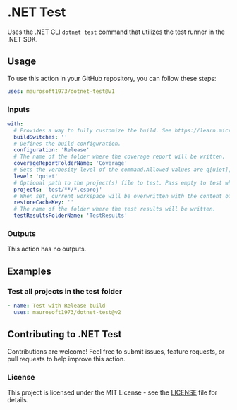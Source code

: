# .NET Test

Uses the .NET CLI `dotnet test` [command](https://learn.microsoft.com/en-us/dotnet/core/tools/dotnet-test) that utilizes the test runner in the .NET SDK.

## Usage

To use this action in your GitHub repository, you can follow these steps:

```yaml
uses: maurosoft1973/dotnet-test@v1
```

### Inputs

```yaml
with:
  # Provides a way to fully customize the build. See https://learn.microsoft.com/en-us/visualstudio/msbuild/msbuild-command-line-reference?view=vs-2022#switches for more information.
  buildSwitches: ''
  # Defines the build configuration.
  configuration: 'Release'
  # The name of the folder where the coverage report will be written.
  coverageReportFolderName: 'Coverage'
  # Sets the verbosity level of the command.Allowed values are q[uiet], m[inimal], n[ormal], d[etailed], and diag[nostic]. The default is quiet.
  level: 'quiet'
  # Optional path to the project(s) file to test. Pass empty to test whole solution. Supports globbing.
  projects: 'test/**/*.csproj'
  # When set, current workspace will be overwritten with the content of the restore cache and NuGet packages will be restored.
  restoreCacheKey: ''
  # The name of the folder where the test results will be written.
  testResultsFolderName: 'TestResults'
```

### Outputs

This action has no outputs.

## Examples

### Test all projects in the test folder

```yaml
- name: Test with Release build
  uses: maurosoft1973/dotnet-test@v2
```

## Contributing to .NET Test

Contributions are welcome! 
Feel free to submit issues, feature requests, or pull requests to help improve this action.

### License

This project is licensed under the MIT License - see the [LICENSE](LICENSE) file for details.
